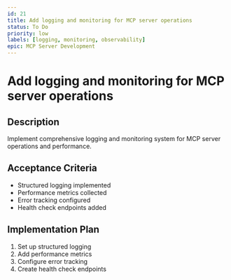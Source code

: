 ```yaml
---
id: 21
title: Add logging and monitoring for MCP server operations
status: To Do
priority: low
labels: [logging, monitoring, observability]
epic: MCP Server Development
---
```


# Add logging and monitoring for MCP server operations

## Description
Implement comprehensive logging and monitoring system for MCP server operations and performance.

## Acceptance Criteria
- Structured logging implemented
- Performance metrics collected
- Error tracking configured
- Health check endpoints added

## Implementation Plan
1. Set up structured logging
2. Add performance metrics
3. Configure error tracking
4. Create health check endpoints